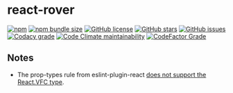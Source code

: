 # react-rover

[![npm](https://img.shields.io/npm/v/react-rover?style=for-the-badge)](https://www.npmjs.com/package/react-rover)
[![npm bundle size](https://img.shields.io/bundlephobia/minzip/react-rover?style=for-the-badge)](https://bundlephobia.com/package/react-rover)
[![GitHub license](https://img.shields.io/github/license/stevejay/react-rover?style=for-the-badge)](https://github.com/stevejay/react-rover/blob/main/LICENSE)
[![GitHub stars](https://img.shields.io/github/stars/stevejay/react-rover?style=for-the-badge)](https://github.com/stevejay/react-rover/stargazers)
[![GitHub issues](https://img.shields.io/github/issues/stevejay/react-rover?style=for-the-badge)](https://github.com/stevejay/react-rover/issues)
[![Codacy grade](https://img.shields.io/codacy/grade/7933e4280d8642e9b503b45ff801c724?style=for-the-badge)](https://www.codacy.com/gh/stevejay/react-rover/dashboard?utm_source=github.com&amp;utm_medium=referral&amp;utm_content=stevejay/react-rover&amp;utm_campaign=Badge_Grade)
[![Code Climate maintainability](https://img.shields.io/codeclimate/maintainability/stevejay/react-rover?style=for-the-badge)](https://codeclimate.com/github/stevejay/react-rover/maintainability)
[![CodeFactor Grade](https://img.shields.io/codefactor/grade/github/stevejay/react-rover/main?style=for-the-badge)](https://www.codefactor.io/repository/github/stevejay/react-rover)

<!-- ![Code Climate technical debt](https://img.shields.io/codeclimate/tech-debt/stevejay/react-rover?style=for-the-badge)
![Code Climate issues](https://img.shields.io/codeclimate/issues/stevejay/react-rover?style=for-the-badge) -->

## Notes

-  The prop-types rule from eslint-plugin-react [does not support the React.VFC type](https://github.com/yannickcr/eslint-plugin-react/issues/2913).

